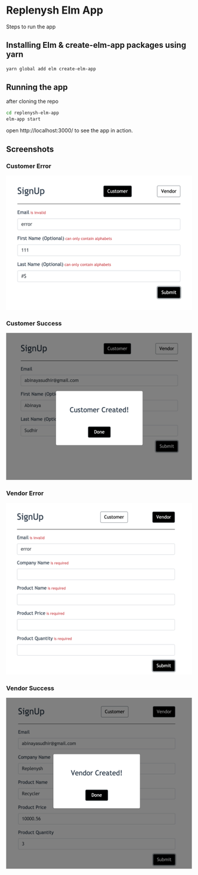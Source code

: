# Replenysh Elm App

Steps to run the app

## Installing Elm & create-elm-app packages using yarn

```sh
yarn global add elm create-elm-app
```

## Running the app

after cloning the repo

```sh
cd replenysh-elm-app
elm-app start
```

open http://localhost:3000/ to see the app in action.

## Screenshots

### Customer Error

![Customer Error Screen](https://github.com/abinayasudhir/replenysh-elm-app/blob/main/screenshots/customer-error.png?raw=true)

### Customer Success

![Customer Success Screen](https://github.com/abinayasudhir/replenysh-elm-app/blob/main/screenshots/customer-success.png?raw=true)

### Vendor Error

![Vendor Error Screen](https://github.com/abinayasudhir/replenysh-elm-app/blob/main/screenshots/vendor-with-error.png?raw=true)

### Vendor Success

![Vendor Success Screen](https://github.com/abinayasudhir/replenysh-elm-app/blob/main/screenshots/vendor-success.png?raw=true)